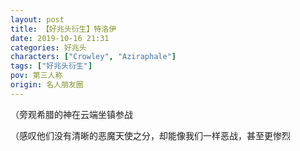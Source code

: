 ```yaml
---
layout: post
title: 【好兆头衍生】特洛伊
date: 2019-10-16 21:31
categories: 好兆头
characters: ["Crowley", "Aziraphale"]
tags: ["好兆头衍生"]
pov: 第三人称
origin: 名人朋友圈
---
```


（旁观希腊的神在云端坐镇参战

（感叹他们没有清晰的恶魔天使之分，却能像我们一样恶战，甚至更惨烈
